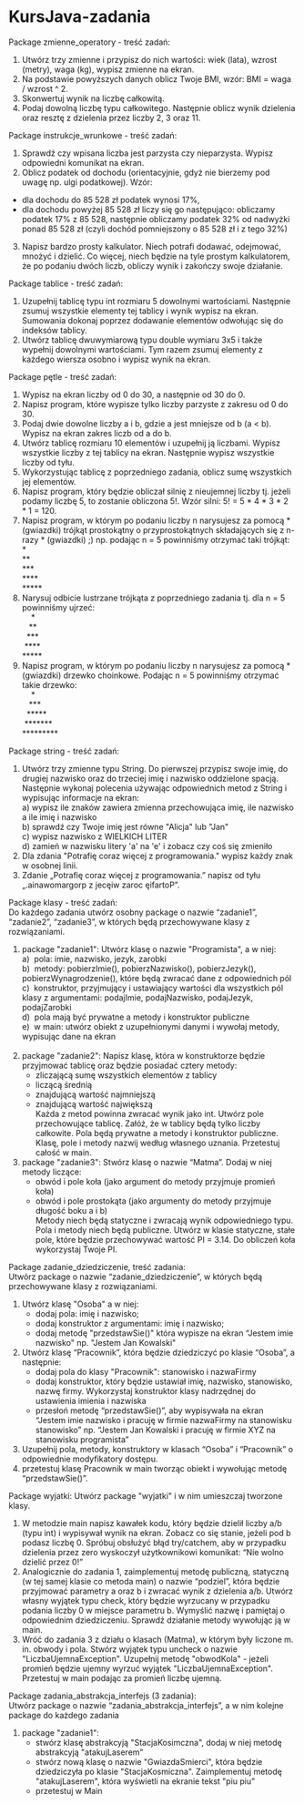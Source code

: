 # KursJava-zadania

Package zmienne_operatory - treść zadań:
1. Utwórz trzy zmienne i przypisz do nich wartości: wiek (lata), wzrost (metry), waga (kg), wypisz zmienne na ekran.
2. Na podstawie powyższych danych oblicz Twoje BMI, wzór: BMI = waga / wzrost ^ 2.
3. Skonwertuj wynik na liczbę całkowitą.
4. Podaj dowolną liczbę typu całkowitego. Następnie oblicz wynik dzielenia oraz resztę z dzielenia przez liczby 2, 3 oraz 11.

Package instrukcje_wrunkowe - treść zadań:
1. Sprawdź czy wpisana liczba jest parzysta czy nieparzysta. Wypisz odpowiedni komunikat na ekran.
2. Oblicz podatek od dochodu (orientacyjnie, gdyż nie bierzemy pod uwagę np. ulgi podatkowej). Wzór: 
- dla dochodu do 85 528 zł podatek wynosi 17%,
- dla dochodu powyżej 85 528 zł liczy się go następująco: obliczamy podatek 17% z 85 528, następnie obliczamy podatek 32% od nadwyżki ponad 85 528 zł (czyli dochód pomniejszony o 85 528 zł i z tego 32%) 
3. Napisz bardzo prosty kalkulator. Niech potrafi dodawać, odejmować, mnożyć i dzielić. Co więcej, niech będzie na tyle prostym kalkulatorem, że po podaniu dwóch liczb, obliczy wynik i zakończy swoje działanie. 

Package tablice - treść zadań:
1. Uzupełnij tablicę typu int rozmiaru 5 dowolnymi wartościami. Następnie zsumuj wszystkie elementy tej tablicy i wynik wypisz na ekran. Sumowania dokonaj poprzez dodawanie elementów odwołując się do indeksów tablicy.
2. Utwórz tablicę dwuwymiarową typu double wymiaru 3x5 i także wypełnij dowolnymi wartościami. Tym razem zsumuj elementy z każdego wiersza osobno i wypisz wynik na ekran.

Package pętle - treść zadań:
1. Wypisz na ekran liczby od 0 do 30, a następnie od 30 do 0.
2. Napisz program, które wypisze tylko liczby parzyste z zakresu od 0 do 30.
3. Podaj dwie dowolne liczby a i b, gdzie a jest mniejsze od b (a < b). Wypisz na ekran zakres liczb od a do b.
4. Utwórz tablicę rozmiaru 10 elementów i uzupełnij ją liczbami. Wypisz wszystkie liczby z tej tablicy na ekran. Następnie wypisz wszystkie liczby od tyłu.
5. Wykorzystując tablicę z poprzedniego zadania, oblicz sumę wszystkich jej elementów.
6. Napisz program, który będzie obliczał silnię z nieujemnej liczby tj. jeżeli podamy liczbę 5, to zostanie obliczona 5!. Wzór silni: 5! = 5 * 4 * 3 * 2 * 1 = 120.
7. Napisz program, w którym po podaniu liczby n narysujesz za pomocą * (gwiazdki) trójkąt prostokątny o przyprostokątnych składających się z n-razy * (gwiazdki) ;) np. podając n = 5 powinniśmy otrzymać taki trójkąt:<br />
        * <br />
        ** <br />
        *** <br />
        **** <br />
        ***** <br />
8. Narysuj odbicie lustrzane trójkąta z poprzedniego zadania tj. dla n = 5 powinniśmy ujrzeć:<br />
&nbsp;&nbsp;&nbsp;&nbsp;* <br />
&nbsp;&nbsp;&nbsp;** <br />
&nbsp;&nbsp;*** <br />
&nbsp;**** <br />
***** <br />
9. Napisz program, w którym po podaniu liczby n narysujesz za pomocą * (gwiazdki) drzewko choinkowe. Podając n = 5 powinniśmy otrzymać takie drzewko:<br />
 &nbsp;&nbsp;&nbsp;&nbsp;* <br />
 &nbsp;&nbsp;&nbsp;*** <br />
 &nbsp;&nbsp;***** <br />
 &nbsp;******* <br />
 ********* <br />

Package string - treść zadań:
1. Utwórz trzy zmienne typu String. Do pierwszej przypisz swoje imię, do drugiej nazwisko oraz do trzeciej imię i nazwisko oddzielone spacją.
   Następnie wykonaj polecenia używając odpowiednich metod z String i wypisując informacje na ekran:<br />
   a) wypisz ile znaków zawiera zmienna przechowująca imię, ile nazwisko a ile imię i nazwisko<br />
   b) sprawdź czy Twoje imię jest równe "Alicja" lub "Jan"<br />
   c) wypisz nazwisko z WIELKICH LITER<br />
   d) zamień w nazwisku litery 'a' na 'e' i zobacz czy coś się zmieniło<br />
2. Dla zdania "Potrafię coraz więcej z programowania." wypisz każdy znak w osobnej linii.
3. Zdanie „Potrafię coraz więcej z programowania.” napisz od tyłu „.ainawomargorp z jecęiw zaroc ęifartoP”.

Package klasy - treść zadań:<br />
Do każdego zadania utwórz osobny package o nazwie “zadanie1”, “zadanie2”, “zadanie3”, w których będą przechowywane klasy z rozwiązaniami.<br />

1. package "zadanie1": Utwórz klasę o nazwie "Programista", a w niej:<br />
a)&nbsp; pola: imie, nazwisko, jezyk, zarobki<br />
b)&nbsp; metody: pobierzImie(), pobierzNazwisko(), pobierzJezyk(), pobierzWynagrodzenie(), które będą zwracać dane z odpowiednich pól<br />
c)&nbsp; konstruktor, przyjmujący i ustawiający wartości dla wszystkich pól klasy z argumentami: podajImie, podajNazwisko, podajJezyk, podajZarobki<br />
d)&nbsp; pola mają być prywatne a metody i konstruktor publiczne<br />
e)&nbsp; w main: utwórz obiekt z uzupełnionymi danymi i wywołaj metody, wypisując dane na ekran<br /> <br />
2. package "zadanie2": Napisz klasę, która w konstruktorze będzie przyjmować tablicę oraz będzie posiadać cztery metody:<br />
   - zliczającą sumę wszystkich elementów z tablicy 
   - liczącą średnią 
   - znajdującą wartość najmniejszą 
   - znajdującą wartość największą<br />
Każda z metod powinna zwracać wynik jako int.
Utwórz pole przechowujące tablicę. Załóż, że w tablicy będą tylko liczby całkowite.
Pola będą prywatne a metody i konstruktor publiczne.
Klasę, pole i metody nazwij według własnego uznania.
Przetestuj całość w main.
3. package "zadanie3":  Stwórz klasę o nazwie “Matma”. Dodaj w niej metody liczące:<br />
   - obwód i pole koła (jako argument do metody przyjmuje promień koła) 
   - obwód i pole prostokąta (jako argumenty do metody przyjmuje długość boku a i b)<br />
Metody niech będą statyczne i zwracają wynik odpowiedniego typu. Pola i metody niech będą publiczne. 
Utwórz w klasie statyczne, stałe pole, które będzie przechowywać wartość PI = 3.14.
Do obliczeń koła wykorzystaj Twoje PI.

Package zadanie_dziedziczenie, treść zadania:<br />
Utwórz package o nazwie “zadanie_dziedziczenie”, w których będą przechowywane klasy z rozwiązaniami.
1. Utwórz klasę "Osoba" a w niej: 
   - dodaj pola: imię i nazwisko;
   - dodaj konstruktor z argumentami: imię i nazwisko;
   - dodaj metodę "przedstawSie()" która wypisze na ekran “Jestem imie nazwisko" np. "Jestem Jan Kowalski"
2. Utwórz klasę “Pracownik”, która będzie dziedziczyć po klasie “Osoba”, a następnie:
   - dodaj pola do klasy "Pracownik": stanowisko i nazwaFirmy
   - dodaj konstruktor, który będzie ustawiał imię, nazwisko, stanowisko, nazwę firmy. Wykorzystaj konstruktor klasy nadrzędnej do ustawienia imienia i nazwiska
   - przesłoń metodę “przedstawSie()”, aby wypisywała na ekran “Jestem imie nazwisko i pracuję w firmie nazwaFirmy na stanowisku stanowisko”
     np. “Jestem Jan Kowalski i pracuję w firmie XYZ na stanowisku programista”
3. Uzupełnij pola, metody, konstruktory w klasach “Osoba” i “Pracownik” o odpowiednie modyfikatory dostępu.
4. przetestuj klasę Pracownik w main tworząc obiekt i wywołując metodę “przedstawSie()”.

Package wyjatki: 
Utwórz package "wyjatki" i w nim umieszczaj tworzone klasy.
1. W metodzie main napisz kawałek kodu, który będzie dzielił liczby a/b (typu int) i wypisywał wynik na ekran. Zobacz co się stanie, jeżeli pod b podasz liczbę 0. Spróbuj obsłużyć błąd try/catchem, aby w przypadku dzielenia przez zero wyskoczył użytkownikowi komunikat:
   “Nie wolno dzielić przez 0!”
2. Analogicznie do zadania 1, zaimplementuj metodę publiczną, statyczną (w tej samej klasie co metoda main) o nazwie “podziel”, która będzie przyjmować parametry a oraz b i zwracać wynik z dzielenia a/b. Utwórz własny wyjątek typu check, który będzie wyrzucany w przypadku podania liczby 0 w miejsce parametru b. Wymyślić nazwę i pamiętaj o odpowiednim dziedziczeniu. Sprawdź działanie metody wywołując ją w main.
3. Wróć do zadania 3 z działu o klasach (Matma), w którym były liczone m. in. obwody i pola. Stwórz wyjątek typu uncheck o nazwie "LiczbaUjemnaException". Uzupełnij metodę "obwodKola" - jeżeli promień będzie ujemny wyrzuć wyjątek "LiczbaUjemnaException". Przetestuj w main podając za promień liczbę ujemną.

Package zadania_abstrakcja_interfejs (3 zadania):<br />
Utwórz package o nazwie “zadania_abstrakcja_interfejs”, a w nim kolejne package do każdego zadania<br />
1. package "zadanie1":<br />
    - stwórz klasę abstrakcyją "StacjaKosimczna", dodaj w niej metodę abstrakcyją "atakujLaserem"<br />
    - stwórz nową klasę o nazwie "GwiazdaSmierci", która będzie dziedziczyła po klasie "StacjaKosmiczna". Zaimplementuj metodę "atakujLaserem", która wyświetli na ekranie tekst "piu piu"<br />
    - przetestuj w Main<br />

